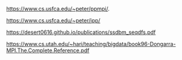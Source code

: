 https://www.cs.usfca.edu/~peter/ppmpi/.

https://www.cs.usfca.edu/~peter/ipp/

https://desert0616.github.io/publications/ssdbm_seqdfs.pdf

https://www.cs.utah.edu/~hari/teaching/bigdata/book96-Dongarra-MPI.The.Complete.Reference.pdf
